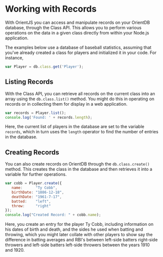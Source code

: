 # Working with Records

With OrientJS you can access and manipulate records on your OrientDB database, through the Class API.  This allows you to perform various operations on the data in a given class directly from within your Node.js application.

The examples below use a database of baseball statistics, assuming that you've already created a class for players and initialized it in your code.  For instance,

```js
var Player = db.class.get('Player');
```

## Listing Records

With the Class API, you can retrieve all records on the current class into an array using the `db.class.list()` method.  You might do this in operating on records or in collecting them for display in a web application.

```js
var records = Player.list();
console.log('Found: ' + records.length);
```

Here, the current list of players in the database are set to the variable `records`, which in turn uses the `length` operator to find the number of entries in the database.


## Creating Records

You can also create records on OrientDB through the `db.class.create()` method.  This creates the class in the database and then retrieves it into a variable for further operations.

```js
var cobb = Player.create({
   name:      "Ty Cobb",
   birthDate: "1886-12-18",
   deathDate: "1961-7-17",
   batted:    "left",
   threw:     "right"
});
console.log("Created Record: " + cobb.name);
```

Here, you create an entry for the player Ty Cobb, including information on his dates of birth and death, and the sides he used when batting and throwing, which you might later collate with other players to show say the difference in batting averages and RBI's between left-side batters right-side throwers and left-side batters left-side throwers between the years 1910 and 1920.
